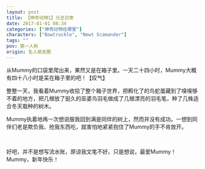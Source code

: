 ```yaml
---
layout: post
title: 【神奇动物1】元旦日常
date: 2017-01-01 08:34
categories: ["神奇动物在哪里"]
characters: ["Bowtruckle", "Newt Scamander"]
tags: ""
pov: 第一人称
origin: 名人朋友圈
---
```


从Mummy的口袋里爬出来，果然又是在箱子里。一天二十四小时，Mummy大概有四十八小时是呆在箱子里的吧！【叹气】

整整一天，我看着Mummy收拾了整个箱子世界，把孵化了的鸟蛇蛋藏到了嗅嗅够不着的地方，把几根放了挺久的巫婆鸟羽毛做成了几根漂亮的羽毛笔，种了几株适合冬天栽种的树木。

Mummy执着地再一次想说服我回到满是同伴的树上，然而并没有成功。一想到同伴们老是欺负我、抢我东西吃，就害怕地紧紧抱住了Mummy的手不肯放开。

<br>

好吧，并不是想写流水账，原谅我文笔不好。只是想说，最爱Mummy！Mummy，新年快乐！

